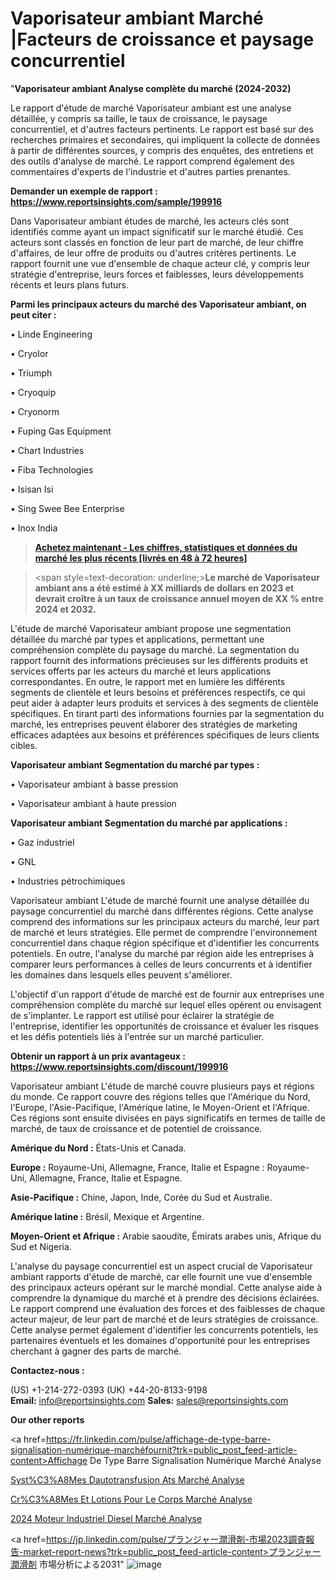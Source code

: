 # Vaporisateur ambiant Marché |Facteurs de croissance et paysage concurrentiel

"<strong>Vaporisateur ambiant Analyse complète du marché (2024-2032)</strong>

Le rapport d'étude de marché Vaporisateur ambiant est une analyse détaillée, y compris sa taille, le taux de croissance, le paysage concurrentiel, et d'autres facteurs pertinents. Le rapport est basé sur des recherches primaires et secondaires, qui impliquent la collecte de données à partir de différentes sources, y compris des enquêtes, des entretiens et des outils d'analyse de marché. Le rapport comprend également des commentaires d'experts de l'industrie et d'autres parties prenantes.

<strong>Demander un exemple de rapport : </strong><strong><a href=https://www.reportsinsights.com/sample/199916>https://www.reportsinsights.com/sample/199916</a></strong>

Dans Vaporisateur ambiant études de marché, les acteurs clés sont identifiés comme ayant un impact significatif sur le marché étudié. Ces acteurs sont classés en fonction de leur part de marché, de leur chiffre d'affaires, de leur offre de produits ou d'autres critères pertinents. Le rapport fournit une vue d'ensemble de chaque acteur clé, y compris leur stratégie d'entreprise, leurs forces et faiblesses, leurs développements récents et leurs plans futurs.

<strong>Parmi les principaux acteurs du marché des Vaporisateur ambiant, on peut citer :</strong>

• Linde Engineering

• Cryolor

• Triumph

• Cryoquip

• Cryonorm

• Fuping Gas Equipment

• Chart Industries

• Fiba Technologies

• Isisan Isi

• Sing Swee Bee Enterprise

• Inox India

<blockquote><a href=https://reportsinsights.com/buynow/199916><span style=text-decoration: underline;><strong>Achetez maintenant - Les chiffres, statistiques et données du marché les plus récents [livrés en 48 à 72 heures]</strong></span></a></blockquote>
<blockquote>
<div class=group w-full text-gray-800 dark:text-gray-100 border-b border-black/10 dark:border-gray-900/50 bg-gray-50 dark:bg-[#444654]>
<div class=flex p-4 gap-4 text-base md:gap-6 md:max-w-2xl lg:max-w-xl xl:max-w-3xl md:py-6 lg:px-0 m-auto>
<div class=relative flex flex-col w-[calc(100%-50px)] gap-1 md:gap-3 lg:w-[calc(100%-115px)]>
<div class=flex flex-grow flex-col gap-3>
<div class=min-h-[20px] flex flex-col items-start gap-4 whitespace-pre-wrap break-words>
<div class=result-streaming markdown prose w-full break-words dark:prose-invert light>

<span style=text-decoration: underline;><strong>Le marché de Vaporisateur ambiant ans a été estimé à XX milliards de dollars en 2023 et devrait croître à un taux de croissance annuel moyen de XX % entre 2024 et 2032.</strong></span>

</div>
</div>
</div>
</div>
</div>
</div></blockquote>
L'étude de marché Vaporisateur ambiant propose une segmentation détaillée du marché par types et applications, permettant une compréhension complète du paysage du marché. La segmentation du rapport fournit des informations précieuses sur les différents produits et services offerts par les acteurs du marché et leurs applications correspondantes. En outre, le rapport met en lumière les différents segments de clientèle et leurs besoins et préférences respectifs, ce qui peut aider à adapter leurs produits et services à des segments de clientèle spécifiques. En tirant parti des informations fournies par la segmentation du marché, les entreprises peuvent élaborer des stratégies de marketing efficaces adaptées aux besoins et préférences spécifiques de leurs clients cibles.

<strong>Vaporisateur ambiant Segmentation du marché par types :</strong>

• Vaporisateur ambiant à basse pression

• Vaporisateur ambiant à haute pression

<strong>Vaporisateur ambiant Segmentation du marché par applications :</strong>

• Gaz industriel

• GNL

• Industries pétrochimiques

Vaporisateur ambiant L'étude de marché fournit une analyse détaillée du paysage concurrentiel du marché dans différentes régions. Cette analyse comprend des informations sur les principaux acteurs du marché, leur part de marché et leurs stratégies. Elle permet de comprendre l'environnement concurrentiel dans chaque région spécifique et d'identifier les concurrents potentiels. En outre, l'analyse du marché par région aide les entreprises à comparer leurs performances à celles de leurs concurrents et à identifier les domaines dans lesquels elles peuvent s'améliorer.

L'objectif d'un rapport d'étude de marché est de fournir aux entreprises une compréhension complète du marché sur lequel elles opèrent ou envisagent de s'implanter. Le rapport est utilisé pour éclairer la stratégie de l'entreprise, identifier les opportunités de croissance et évaluer les risques et les défis potentiels liés à l'entrée sur un marché particulier.

<strong>Obtenir un rapport à un prix avantageux : <a href=https://www.reportsinsights.com/discount/199916>https://www.reportsinsights.com/discount/199916</a></strong>

Vaporisateur ambiant L'étude de marché couvre plusieurs pays et régions du monde. Ce rapport couvre des régions telles que l'Amérique du Nord, l'Europe, l'Asie-Pacifique, l'Amérique latine, le Moyen-Orient et l'Afrique. Ces régions sont ensuite divisées en pays significatifs en termes de taille de marché, de taux de croissance et de potentiel de croissance.

<strong>Amérique du Nord :</strong> États-Unis et Canada.

<strong>Europe :</strong> Royaume-Uni, Allemagne, France, Italie et Espagne : Royaume-Uni, Allemagne, France, Italie et Espagne.

<strong>Asie-Pacifique :</strong> Chine, Japon, Inde, Corée du Sud et Australie.

<strong>Amérique latine :</strong> Brésil, Mexique et Argentine.

<strong>Moyen-Orient et Afrique :</strong> Arabie saoudite, Émirats arabes unis, Afrique du Sud et Nigeria.

L'analyse du paysage concurrentiel est un aspect crucial de Vaporisateur ambiant rapports d'étude de marché, car elle fournit une vue d'ensemble des principaux acteurs opérant sur le marché mondial. Cette analyse aide à comprendre la dynamique du marché et à prendre des décisions éclairées. Le rapport comprend une évaluation des forces et des faiblesses de chaque acteur majeur, de leur part de marché et de leurs stratégies de croissance. Cette analyse permet également d'identifier les concurrents potentiels, les partenaires éventuels et les domaines d'opportunité pour les entreprises cherchant à gagner des parts de marché.

<strong>Contactez-nous :</strong>

(US) +1-214-272-0393
(UK) +44-20-8133-9198
<strong>Email:</strong> <a>info@reportsinsights.com</a>
<strong>Sales:</strong> <a>sales@reportsinsights.com</a>

<strong>Our other reports</strong>

<a href=https://fr.linkedin.com/pulse/affichage-de-type-barre-signalisation-numérique-marchéfournit?trk=public_post_feed-article-content>Affichage De Type Barre Signalisation Numérique Marché Analyse</a>

<a href=https://www.linkedin.com/pulse/syst%C3%A8mes-dautotransfusion-ats-march%C3%A9-rapport-k7duf/>Syst%C3%A8Mes Dautotransfusion Ats Marché Analyse</a>

<a href=https://www.linkedin.com/pulse/cr%C3%A8mes-et-lotions-pour-le-corps-march%C3%A9s-analyse-riwqf/>Cr%C3%A8Mes Et Lotions Pour Le Corps Marché Analyse</a>

<a href=https://www.linkedin.com/pulse/2024-moteur-industriel-diesel-march%C3%A9tendance-awmmc/>2024 Moteur Industriel Diesel Marché Analyse</a>

<a href=https://jp.linkedin.com/pulse/プランジャー潤滑剤-市場2023調査報告-market-report-news?trk=public_post_feed-article-content>プランジャー潤滑剤 市場分析による2031</a>"
![image](https://github.com/daminid12/RImarketTech/assets/158430485/d548ae52-58bb-4527-a9c5-78f85a192772)

